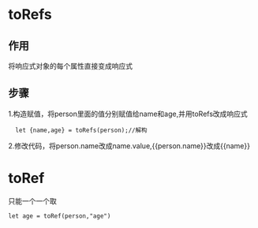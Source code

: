 # toRefs
## 作用
将响应式对象的每个属性直接变成响应式
## 步骤
1.构造赋值，将person里面的值分别赋值给name和age,并用toRefs改成响应式
````
  let {name,age} = toRefs(person);//解构
````
2.修改代码，将person.name改成name.value,{{person.name}}改成{{name}}

# toRef
只能一个一个取
````
let age = toRef(person,"age")
````